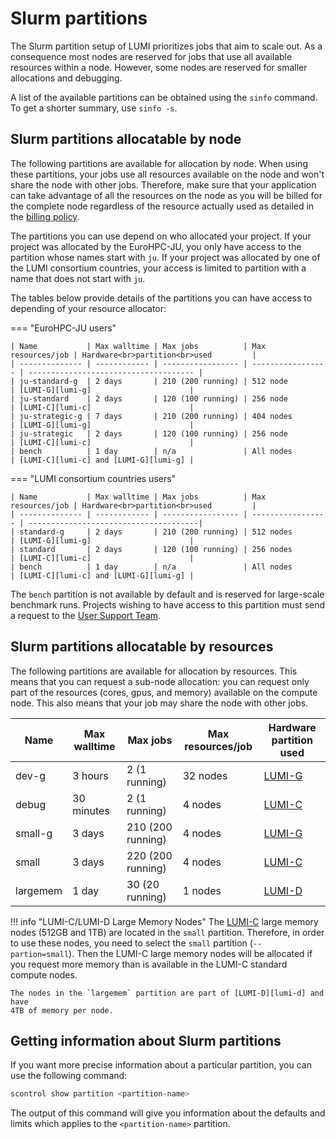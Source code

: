 # Slurm partitions

[lumi-c]: ../../hardware/lumic.md
[lumi-g]: ../../hardware/lumig.md
[lumi-d]: ../../hardware/lumid.md
[helpdesk]: ../../helpdesk/index.md

The Slurm partition setup of LUMI prioritizes jobs that aim to scale out. As a
consequence most nodes are reserved for jobs that use all available resources
within a node. However, some nodes are reserved for smaller allocations and
debugging.

A list of the available partitions can be obtained using the `sinfo` command.
To get a shorter summary, use `sinfo -s`.

## Slurm partitions allocatable by node

The following partitions are available for allocation by node. When using
these partitions, your jobs use all resources available on the node and won't
share the node with other jobs. Therefore, make sure that your application can
take advantage of all the resources on the node as you will be billed for the
complete node regardless of the resource actually used as detailed in the
[billing policy](../../runjobs/lumi_env/billing.md#standard-and-bench-partitions).

The partitions you can use depend on who allocated your project. If your project
was allocated by the EuroHPC-JU, you only have access to the partition whose
names start with `ju`. If your project was allocated by one of the LUMI
consortium countries, your access is limited to partition with a name that does
not start with `ju`.

The tables below provide details of the partitions you can have access to
depending of your resource allocator:

=== "EuroHPC-JU users"

    | Name           | Max walltime | Max jobs          | Max resources/job | Hardware<br>partition<br>used         |
    | -------------- | ------------ | ----------------- | ----------------- | ------------------------------------- |
    | ju-standard-g  | 2 days       | 210 (200 running) | 512 node          | [LUMI-G][lumi-g]                      |
    | ju-standard    | 2 days       | 120 (100 running) | 256 node          | [LUMI-C][lumi-c]                      |
    | ju-strategic-g | 7 days       | 210 (200 running) | 404 nodes         | [LUMI-G][lumi-g]                      |
    | ju-strategic   | 2 days       | 120 (100 running) | 256 node          | [LUMI-C][lumi-c]                      |
    | bench          | 1 day        | n/a               | All nodes         | [LUMI-C][lumi-c] and [LUMI-G][lumi-g] |

=== "LUMI consortium countries users"

    | Name           | Max walltime | Max jobs          | Max resources/job | Hardware<br>partition<br>used         |
    | -------------- | ------------ | ----------------- | ----------------- | --------------------------------------|
    | standard-g     | 2 days       | 210 (200 running) | 512 nodes         | [LUMI-G][lumi-g]                      |
    | standard       | 2 days       | 120 (100 running) | 256 nodes         | [LUMI-C][lumi-c]                      |
    | bench          | 1 day        | n/a               | All nodes         | [LUMI-C][lumi-c] and [LUMI-G][lumi-g] |


The `bench` partition is not available by default and is reserved for
large-scale benchmark runs. Projects wishing to have access to this partition
must send a request to the [User Support Team][helpdesk].

## Slurm partitions allocatable by resources

The following partitions are available for allocation by resources. This means
that you can request a sub-node allocation: you can request only part of the
resources (cores, gpus, and memory) available on the compute node. This also means
that your job may share the node with other jobs.

| Name     | Max walltime | Max jobs                | Max resources/job  | Hardware partition used |
| -------- | ------------ | ----------------------- | ------------------ | ----------------------- |
| dev-g    | 3 hours      |   2 (1 running)         | 32 nodes           | [LUMI-G][lumi-g]        |
| debug    | 30 minutes   |   2 (1 running)         |  4 nodes           | [LUMI-C][lumi-c]        |
| small-g  | 3 days       | 210 (200 running)       |  4 nodes           | [LUMI-G][lumi-g]        |
| small    | 3 days       | 220 (200 running)       |  4 nodes           | [LUMI-C][lumi-c]        |
| largemem | 1 day        |  30 (20 running)        |  1 nodes           | [LUMI-D][lumi-d]        |

!!! info "LUMI-C/LUMI-D Large Memory Nodes"
    The [LUMI-C][lumi-c] large memory nodes (512GB and 1TB) are located in the
    `small` partition. Therefore, in order to use these nodes, you need to
    select the `small` partition (`--partion=small`). Then the LUMI-C large
    memory nodes will be allocated if you request more memory than is available
    in the LUMI-C standard compute nodes.

    The nodes in the `largemem` partition are part of [LUMI-D][lumi-d] and have
    4TB of memory per node.

## Getting information about Slurm partitions

If you want more precise information about a particular partition, you can use
the following command:

```bash
scontrol show partition <partition-name>
```

The output of this command will give you information about the defaults and
limits which applies to the `<partition-name>` partition.
